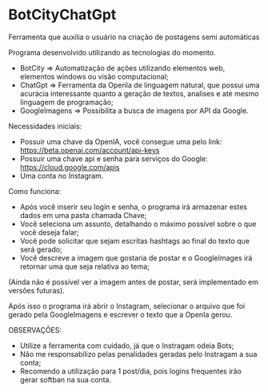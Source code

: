 # BotCityChatGpt
Ferramenta que auxilia o usuário na criação de postagens semi automáticas


Programa desenvolvido utilizando as tecnologias do momento.

- BotCity => Automatização de ações utilizando elementos web, elementos windows ou visão computacional;
- ChatGpt => Ferramenta da OpenIa de linguagem natural, que possui uma acurácia interessante quanto a geração de textos, analises e até mesmo linguagem de programação;
- GoogleImagens => Possibilita a busca de imagens por API da Google.


Necessidades iniciais:

- Possuir uma chave da OpenIA, você consegue uma pelo link: https://beta.openai.com/account/api-keys
- Possuir uma chave api e senha para serviços do Google: https://cloud.google.com/apis
- Uma conta no Instagram.


Como funciona:

- Após você inserir seu login e senha, o programa irá armazenar estes dados em uma pasta chamada Chave;
- Você seleciona um assunto, detalhando o máximo possível sobre o que você deseja falar;
- Você pode solicitar que sejam escritas hashtags ao final do texto que será gerado;
- Você descreve a imagem que gostaria de postar e o GoogleImages irá retornar uma que seja relativa ao tema;

(Ainda não é possível ver a imagem antes de postar, será implementado em versões futuras).

Após isso o programa irá abrir o Instagram, selecionar o arquivo que foi gerado pela GoogleImagens e escrever o texto que a OpenIa gerou.



OBSERVAÇÕES:

- Utilize a ferramenta com cuidado, já que o Instragam odeia Bots;
- Não me responsabilizo pelas penalidades geradas pelo Instragam a sua conta;
- Recomendo a utilização para 1 post/dia, pois logins frequentes irão gerar softban na sua conta.
